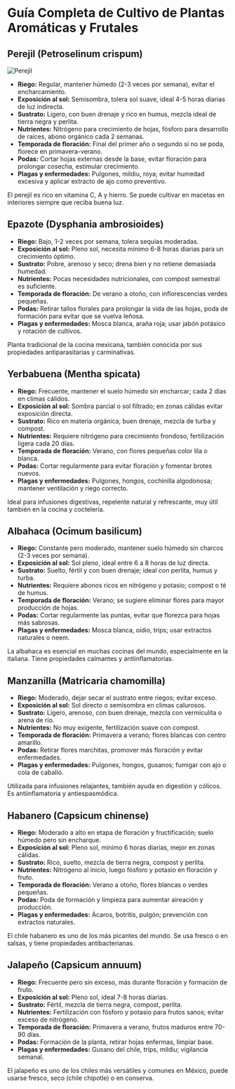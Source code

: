 <body>
  <h1>Guía Completa de Cultivo de Plantas Aromáticas y Frutales</h1>

  <div class="planta">
    <h2>Perejil (Petroselinum crispum)</h2>
    <img src="https://upload.wikimedia.org/wikipedia/commons/6/68/Parsley.jpg" alt="Perejil">
    <ul>
      <li><strong>Riego:</strong> Regular, mantener húmedo (2-3 veces por semana), evitar el encharcamiento.</li>
      <li><strong>Exposición al sol:</strong> Semisombra, tolera sol suave, ideal 4-5 horas diarias de luz indirecta.</li>
      <li><strong>Sustrato:</strong> Ligero, con buen drenaje y rico en humus, mezcla ideal de tierra negra y perlita.</li>
      <li><strong>Nutrientes:</strong> Nitrógeno para crecimiento de hojas, fósforo para desarrollo de raíces, abono orgánico cada 2 semanas.</li>
      <li><strong>Temporada de floración:</strong> Final del primer año o segundo si no se poda, florece en primavera-verano.</li>
      <li><strong>Podas:</strong> Cortar hojas externas desde la base, evitar floración para prolongar cosecha, estimular crecimiento.</li>
      <li><strong>Plagas y enfermedades:</strong> Pulgones, mildiu, roya; evitar humedad excesiva y aplicar extracto de ajo como preventivo.</li>
    </ul>
    <p class="info-extra">El perejil es rico en vitamina C, A y hierro. Se puede cultivar en macetas en interiores siempre que reciba buena luz.</p>
  </div>

  <div class="planta">
    <h2>Epazote (Dysphania ambrosioides)</h2>
    <ul>
      <li><strong>Riego:</strong> Bajo, 1-2 veces por semana, tolera sequías moderadas.</li>
      <li><strong>Exposición al sol:</strong> Pleno sol, necesita mínimo 6-8 horas diarias para un crecimiento óptimo.</li>
      <li><strong>Sustrato:</strong> Pobre, arenoso y seco; drena bien y no retiene demasiada humedad.</li>
      <li><strong>Nutrientes:</strong> Pocas necesidades nutricionales, con compost semestral es suficiente.</li>
      <li><strong>Temporada de floración:</strong> De verano a otoño, con inflorescencias verdes pequeñas.</li>
      <li><strong>Podas:</strong> Retirar tallos florales para prolongar la vida de las hojas, poda de formación para evitar que se vuelva leñosa.</li>
      <li><strong>Plagas y enfermedades:</strong> Mosca blanca, araña roja; usar jabón potásico y rotación de cultivos.</li>
    </ul>
    <p class="info-extra">Planta tradicional de la cocina mexicana, también conocida por sus propiedades antiparasitarias y carminativas.</p>
  </div>

  <div class="planta">
    <h2>Yerbabuena (Mentha spicata)</h2>
    <ul>
      <li><strong>Riego:</strong> Frecuente, mantener el suelo húmedo sin encharcar; cada 2 días en climas cálidos.</li>
      <li><strong>Exposición al sol:</strong> Sombra parcial o sol filtrado; en zonas cálidas evitar exposición directa.</li>
      <li><strong>Sustrato:</strong> Rico en materia orgánica, buen drenaje, mezcla de turba y compost.</li>
      <li><strong>Nutrientes:</strong> Requiere nitrógeno para crecimiento frondoso, fertilización ligera cada 20 días.</li>
      <li><strong>Temporada de floración:</strong> Verano, con flores pequeñas color lila o blanca.</li>
      <li><strong>Podas:</strong> Cortar regularmente para evitar floración y fomentar brotes nuevos.</li>
      <li><strong>Plagas y enfermedades:</strong> Pulgones, hongos, cochinilla algodonosa; mantener ventilación y riego correcto.</li>
    </ul>
    <p class="info-extra">Ideal para infusiones digestivas, repelente natural y refrescante, muy útil también en la cocina y coctelería.</p>
  </div>

  <div class="planta">
    <h2>Albahaca (Ocimum basilicum)</h2>
    <ul>
      <li><strong>Riego:</strong> Constante pero moderado, mantener suelo húmedo sin charcos (2-3 veces por semana).</li>
      <li><strong>Exposición al sol:</strong> Sol pleno, ideal entre 6 a 8 horas de luz directa.</li>
      <li><strong>Sustrato:</strong> Suelto, fértil y con buen drenaje; ideal con perlita, humus y turba.</li>
      <li><strong>Nutrientes:</strong> Requiere abonos ricos en nitrógeno y potasio; compost o té de humus.</li>
      <li><strong>Temporada de floración:</strong> Verano; se sugiere eliminar flores para mayor producción de hojas.</li>
      <li><strong>Podas:</strong> Cortar regularmente las puntas, evitar que florezca para hojas más sabrosas.</li>
      <li><strong>Plagas y enfermedades:</strong> Mosca blanca, oídio, trips; usar extractos naturales o neem.</li>
    </ul>
    <p class="info-extra">La albahaca es esencial en muchas cocinas del mundo, especialmente en la italiana. Tiene propiedades calmantes y antiinflamatorias.</p>
  </div>

  <div class="planta">
    <h2>Manzanilla (Matricaria chamomilla)</h2>
    <ul>
      <li><strong>Riego:</strong> Moderado, dejar secar el sustrato entre riegos; evitar exceso.</li>
      <li><strong>Exposición al sol:</strong> Sol directo o semisombra en climas calurosos.</li>
      <li><strong>Sustrato:</strong> Ligero, arenoso, con buen drenaje, mezcla con vermiculita o arena de río.</li>
      <li><strong>Nutrientes:</strong> No muy exigente, fertilización suave con compost.</li>
      <li><strong>Temporada de floración:</strong> Primavera a verano; flores blancas con centro amarillo.</li>
      <li><strong>Podas:</strong> Retirar flores marchitas, promover más floración y evitar enfermedades.</li>
      <li><strong>Plagas y enfermedades:</strong> Pulgones, hongos, gusanos; fumigar con ajo o cola de caballo.</li>
    </ul>
    <p class="info-extra">Utilizada para infusiones relajantes, también ayuda en digestión y cólicos. Es antiinflamatoria y antiespasmódica.</p>
  </div>

  <div class="planta">
    <h2>Habanero (Capsicum chinense)</h2>
    <ul>
      <li><strong>Riego:</strong> Moderado a alto en etapa de floración y fructificación; suelo húmedo pero sin encharque.</li>
      <li><strong>Exposición al sol:</strong> Pleno sol, mínimo 6 horas diarias, mejor en zonas cálidas.</li>
      <li><strong>Sustrato:</strong> Rico, suelto, mezcla de tierra negra, compost y perlita.</li>
      <li><strong>Nutrientes:</strong> Nitrógeno al inicio, luego fósforo y potasio en floración y fruto.</li>
      <li><strong>Temporada de floración:</strong> Verano a otoño, flores blancas o verdes pequeñas.</li>
      <li><strong>Podas:</strong> Poda de formación y limpieza para aumentar aireación y producción.</li>
      <li><strong>Plagas y enfermedades:</strong> Ácaros, botritis, pulgón; prevención con extractos naturales.</li>
    </ul>
    <p class="info-extra">El chile habanero es uno de los más picantes del mundo. Se usa fresco o en salsas, y tiene propiedades antibacterianas.</p>
  </div>

  <div class="planta">
    <h2>Jalapeño (Capsicum annuum)</h2>
    <ul>
      <li><strong>Riego:</strong> Frecuente pero sin exceso, más durante floración y formación de fruto.</li>
      <li><strong>Exposición al sol:</strong> Pleno sol, ideal 7-8 horas diarias.</li>
      <li><strong>Sustrato:</strong> Fértil, mezcla de tierra negra, compost, perlita.</li>
      <li><strong>Nutrientes:</strong> Fertilización con fósforo y potasio para frutos sanos; evitar exceso de nitrógeno.</li>
      <li><strong>Temporada de floración:</strong> Primavera a verano, frutos maduros entre 70-90 días.</li>
      <li><strong>Podas:</strong> Formación de la planta, retirar hojas enfermas, limpiar base.</li>
      <li><strong>Plagas y enfermedades:</strong> Gusano del chile, trips, mildiu; vigilancia semanal.</li>
    </ul>
    <p class="info-extra">El jalapeño es uno de los chiles más versátiles y comunes en México, puede usarse fresco, seco (chile chipotle) o en conserva.</p>
  </div>

